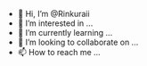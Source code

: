- 👋 Hi, I’m @Rinkuraii
- 👀 I’m interested in ...
- 🌱 I’m currently learning ...
- 💞️ I’m looking to collaborate on ...
- 📫 How to reach me ...

<!---
Rinkuraii/Rinkuraii is a ✨ special ✨ repository because its `README.md` (this file) appears on your GitHub profile.
You can click the Preview link to take a look at your changes.
--->
